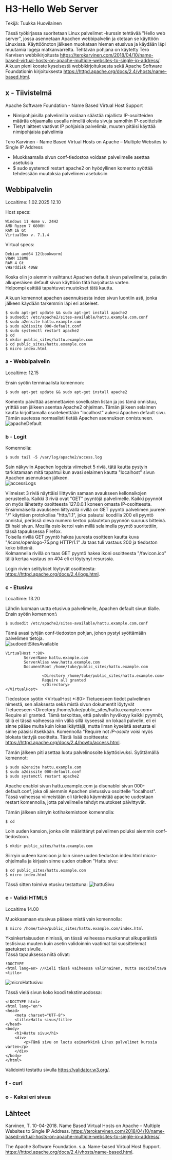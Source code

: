 # H3-Hello Web Server

Tekijä: Tuukka Huovilainen

Tässä työkirjassa suoritetaan Linux palvelimet -kurssin tehtävää "Hello web server", jossa asennetaan Apachen webbipalvelin ja otetaan se käyttöön Linuxissa. Käyttöönoton jälkeen muokataan hieman etusivua ja käydään läpi muutamia logeja matkanvarrelta. Tehtävän pohjana on käytetty Tero Karvisen webbikirjoitusta https://terokarvinen.com/2018/04/10/name-based-virtual-hosts-on-apache-multiple-websites-to-single-ip-address/. Alkuun pieni kooste kyseisestä webbikirjoituksesta sekä Apache Software Foundationin kirjoituksesta https://httpd.apache.org/docs/2.4/vhosts/name-based.html.

## x - Tiivistelmä

Apache Software Foundation - Name Based Virtual Host Support

  * Nimipohjaisilla palvelimilla voidaan säästää rajallista IP-osoitteiden määrää ohjaamalla usealla nimellä olevia sivuja samoihin IP-osoitteisiin
  * Tietyt laitteet vaativat IP pohjaisia palvelimia, muuten pitäisi käyttää nimipohjaisia palvelimia

Tero Karvinen - Name Based Virtual Hosts on Apache – Multiple Websites to Single IP Address

  * Muokkaamalla sivun conf-tiedostoa voidaan palvelimelle asettaa asetuksia
  * $ sudo systemctl restart apache2 on hyödyllinen komento syöttää tehdessään muutoksia palvelimen asetuksiin

## Webbipalvelin
Localtime: 1.02.2025 12.10

Host specs:

    Windows 11 Home v. 24H2
    AMD Ryzen 7 6800H
    RAM 16 Gt
    VirtualBox v. 7.1.4

Virtual specs:

    Debian amd64 12(bookworm)
    VRAM 128MB
    RAM 4 Gt
    VHarddisk 40GB

Koska olin jo aiemmin vaihtanut Apachen default sivun palvelimelta, palautin alkuperäisen default sivun käyttöön tätä harjoitusta varten.\
Helpompi esittää tapahtuvat muutokset tätä kautta.

Alkuun komennot apachen asennuksesta index sivun luontiin asti, jonka jälkeen käydään tarkemmin läpi eri askeleet.

```
$ sudo apt-get update && sudo apt-get install apache2
$ sudoedit /etc/apache2/sites-available/hattu.example.com.conf
$ sudo a2ensite hattu.example.com
$ sudo a2dissite 000-default.conf
$ sudo systemctl restart apache2
$ cd
$ mkdir public_sites/hattu.example.com
$ cd public_sites/hattu.example.com
$ micro index.html
```

### a - Webbipalvelin
Localtime: 12.15

Ensin syötin terminaalista komennon:
```
$ sudo apt-get update && sudo apt-get install apache2
```
Komento päivittää asennettavien sovellusten listan ja jos tämä onnistuu, yrittää sen jälkeen asentaa Apache2 ohjelman. Tämän jälkeen selaimen kautta kirjoittamalla osoitekenttään "localhost" aukesi Apachen default sivu. Tämän auetessa normaalisti tietää Apachen asennuksen onnistuneen.
![apacheDefault](https://github.com/user-attachments/assets/02bc5452-a0b0-49be-9e0a-a727a49f4ef4)

### b - Logit

Komennolla:
```
$ sudo tail -5 /var/log/apache2/access.log
```
Sain näkyviin Apachen logeista viimeiset 5 riviä, tätä kautta pystyin tarkistamaan mitä tapahtui kun avasi selaimen kautta "localhost" sivun Apachen asennuksen jälkeen.\
![accessLogs](https://github.com/user-attachments/assets/d2dbe394-ef88-4153-840a-359ceb98876b)

Viimeiset 3 riviä näyttäisi liittyvän samaan avaukseen kellonaikojen perusteella. Kaikki 3 riviä ovat "GET" pyyntöjä palvelimelle. Kaikki pyynnöt on myös lähetetty osoitteesta 127.0.0.1 koneen omasta IP-osoitteesta.\
Ensimmäisellä avaukseen liittyvällä rivillä on GET pyyntö palvelimen juureen "/" käyttäen protokollaa "http/1.1", joka palautui koodilla 200 eli pyyntö onnistui, perässä oleva numero kertoo palautetun pyynnön suuruus bitteinä. Eli haki sivun. Mozilla osio kertoi vain millä selaimella pyyntö suoritettiin, tässä tapauksessa Firefox.\
Toisella rivillä GET pyyntö hakea juuresta osoitteen kautta kuva "/icons/openlogo-75.png HTTP/1.1" Ja taas tuli vastaus 200 ja tiedoston koko bitteinä.\
Kolmannella rivillä on taas GET pyyntö hakea ikoni osoitteesta "/favicon.ico" tällä kertaa vastaus on 404 eli ei löytynyt resurssia.

Login rivien selitykset löytyvät osoitteesta: https://httpd.apache.org/docs/2.4/logs.html.

### c - Etusivu
Localtime: 13.20

Lähdin luomaan uutta etusivua palvelimelle, Apachen default sivun tilalle.\
Ensin syötin komennon:\
```
$ sudoedit /etc/apache2/sites-available/hattu.example.com.conf
```
Tämä avasi tyhjän conf-tiedoston pohjan, johon pystyi syöttämään palvelimen tietoja.\
![sudoeditSitesAvailable](https://github.com/user-attachments/assets/1fcd811b-7526-49d9-b48d-5d66652dad77)

```
VirtualHost *:80>
        ServerName hattu.example.com
        ServerAlias www.hattu.example.com
        DocumentRoot /home/tuke/public_sites/hattu.example.com

                <Directory /home/tuke/public_sites/hattu.example.com>
                Require all granted
                </Directory>
</VirtualHost>
```

Tiedostoon syötin <VirtualHost *:80> Tietueeseen tiedot palvelimen nimestä, sen aliaksesta sekä mistä sivun dokumentit löytyvät </VirtualHost>\
Tietueeseen <Directory /home/tuke/public_sites/hattu.example.com> Require all granted. Tämä tarkoittaa, että palvelin hyväksyy kaikki pyynnöt, tällä ei tässä vaiheessa niin väliä sillä kyseessä on lokaali palvelin, eli ei sinne pääse muita kuin lokaalikäyttäjä, mutta ilman kyseistä asetusta ei sinne pääsisi itsekkään. Komennolla "Require not *IP-osoite* voisi myös blokata tiettyjä osoitteita. Tästä lisää osoitteesta: https://httpd.apache.org/docs/2.4/howto/access.html.

Tämän jälkeen piti asettaa luotu palvelinosoite käyttösivuksi. Syöttämällä komennot:
```
$ sudo a2ensite hattu.example.com
$ sudo a2dissite 000-default.conf
$ sudo systemctl restart apache2
```
Apache enabloi sivun hattu.example.com ja disenabloi sivun 000-default.conf, joka oli aiemmin Apachen oletussivu osoittelle "localhost".\
Tässä vaiheessa viimeistään oli tärkeää käynnistää apache uudestaan restart komennolla, jotta palvelimelle tehdyt muutokset päivittyvät.

Tämän jälkeen siirryin kotihakemistoon komennolla:
```
$ cd
```
Loin uuden kansion, jonka olin määrittänyt palvelimen poluksi aiemmin conf-tiedostoon.
```
$ mkdir public_sites/hattu.example.com
```
Siirryin uuteen kansioon ja loin sinne uuden tiedoston index.html micro-ohjelmalla ja kirjasin sinne uuden otsikon "Hattu sivu:
```
$ cd public_sites/hattu.example.com
$ micro index.html
```
Tässä sitten toimiva etusivu testattuna:
![hattuSivu](https://github.com/user-attachments/assets/199ab97b-c1b4-461e-acf7-f262675f108f)


### e - Validi HTML5
Localtime 14.00

Muokkaamaan etusivua pääsee mistä vain komennolla:
```
$ micro /home/tuke/public_sites/hattu.example.com/index.html
```
Yksinkertaisuuden nimissä, en tässä vaiheessa muokannut alkuperäistä testisivua muuten kuin asetin validoinnin vaatimat tai suosittelemat asetukset sivulle.\
Tässä tapauksessa niitä olivat:
```
!DOCTYPE
<html lang=en> //Kieli tässä vaiheessa valinnainen, mutta suositeltava
<title>

```
![microHattusivu](https://github.com/user-attachments/assets/29ea327c-ca47-4bc0-a58f-2af3ee345cf7)

Tässä vielä sivun koko koodi tekstimuodossa:
```
<!DOCTYPE html>
<html lang="en">
<head>
    <meta charset="UTF-8">
    <title>Hattu sivu</title>
</head>
<body>
    <h1>Hattu sivu</h1>
    <div>
    	<p>Tämä sivu on luotu esimerkkinä Linux palvelimet kurssia varten</p>
    </div>
</body>
</html>

```

Validointi testattu sivulla https://validator.w3.org/.

### f - curl



### o - Kaksi eri sivua


## Lähteet

Karvinen, T. 10-04-2018. Name Based Virtual Hosts on Apache – Multiple Websites to Single IP Address. https://terokarvinen.com/2018/04/10/name-based-virtual-hosts-on-apache-multiple-websites-to-single-ip-address/.

The Apache Software Foundation. s.a. Name-based Virtual Host Support. https://httpd.apache.org/docs/2.4/vhosts/name-based.html.
